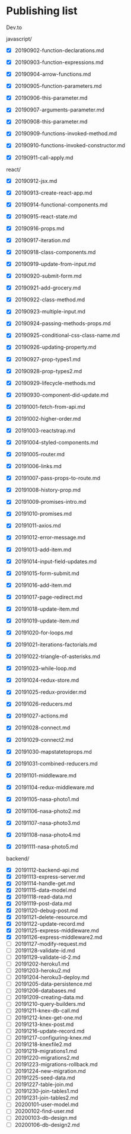 # Publishing list

Dev.to

javascript/

- [x] 20190902-function-declarations.md
- [x] 20190903-function-expressions.md
- [x] 20190904-arrow-functions.md
- [x] 20190905-function-parameters.md
- [x] 20190906-this-parameter.md
- [x] 20190907-arguments-parameter.md
- [x] 20190908-this-parameter.md
- [x] 20190909-functions-invoked-method.md
- [x] 20190910-functions-invoked-constructor.md
- [x] 20190911-call-apply.md


react/

- [x] 20190912-jsx.md
- [x] 20190913-create-react-app.md
- [x] 20190914-functional-components.md
- [x] 20190915-react-state.md
- [x] 20190916-props.md
- [x] 20190917-iteration.md
- [x] 20190918-class-components.md
- [x] 20190919-update-from-input.md
- [x] 20190920-submit-form.md
- [x] 20190921-add-grocery.md
- [x] 20190922-class-method.md
- [x] 20190923-multiple-input.md
- [x] 20190924-passing-methods-props.md
- [x] 20190925-conditional-css-class-name.md
- [x] 20190926-updating-property.md
- [x] 20190927-prop-types1.md
- [x] 20190928-prop-types2.md
- [x] 20190929-lifecycle-methods.md
- [x] 20190930-component-did-update.md
- [x] 20191001-fetch-from-api.md
- [x] 20191002-higher-order.md
- [x] 20191003-reactstrap.md
- [x] 20191004-styled-components.md
- [x] 20191005-router.md
- [x] 20191006-links.md
- [x] 20191007-pass-props-to-route.md
- [x] 20191008-history-prop.md
- [x] 20191009-promises-intro.md
- [x] 20191010-promises.md
- [x] 20191011-axios.md
- [x] 20191012-error-message.md
- [x] 20191013-add-item.md
- [x] 20191014-input-field-updates.md
- [x] 20191015-form-submit.md
- [x] 20191016-add-item.md
- [x] 20191017-page-redirect.md
- [x] 20191018-update-item.md
- [x] 20191019-update-item.md
- [x] 20191020-for-loops.md
- [x] 20191021-iterations-factorials.md
- [x] 20191022-triangle-of-asterisks.md
- [x] 20191023-while-loop.md
- [x] 20191024-redux-store.md
- [x] 20191025-redux-provider.md
- [x] 20191026-reducers.md
- [x] 20191027-actions.md
- [x] 20191028-connect.md
- [x] 20191029-connect2.md
- [x] 20191030-mapstatetoprops.md
- [x] 20191031-combined-reducers.md
- [x] 20191101-middleware.md
- [x] 20191104-redux-middleware.md
- [x] 20191105-nasa-photo1.md
- [x] 20191106-nasa-photo2.md
- [x] 20191107-nasa-photo3.md
- [x] 20191108-nasa-photo4.md
- [x] 20191111-nasa-photo5.md


backend/

- [x] 20191112-backend-api.md
- [x] 20191113-express-server.md
- [x] 20191114-handle-get.md
- [x] 20191115-data-model.md
- [x] 20191118-read-data.md
- [x] 20191119-post-data.md
- [x] 20191120-debug-post.md
- [x] 20191121-delete-resource.md
- [x] 20191122-update-record.md
- [x] 20191125-express-middleware.md
- [x] 20191126-express-middleware2.md
- [ ] 20191127-modify-request.md
- [ ] 20191128-validate-id.md
- [ ] 20191129-validate-id-2.md
- [ ] 20191202-heroku1.md
- [ ] 20191203-heroku2.md
- [ ] 20191204-heroku3-deploy.md
- [ ] 20191205-data-persistence.md
- [ ] 20191206-databases.md
- [ ] 20191209-creating-data.md
- [ ] 20191210-query-builders.md
- [ ] 20191211-knex-db-call.md
- [ ] 20191212-knex-get-one.md
- [ ] 20191213-knex-post.md
- [ ] 20191216-update-record.md
- [ ] 20191217-configuring-knex.md
- [ ] 20191218-knexfile2.md
- [ ] 20191219-migrations1.md
- [ ] 20191220-migrations2.md
- [ ] 20191223-migrations-rollback.md
- [ ] 20191224-new-migration.md
- [ ] 20191225-seed-data.md
- [ ] 20191227-table-join.md
- [ ] 20191230-join-tables1.md
- [ ] 20191231-join-tables2.md
- [ ] 20200101-user-model.md
- [ ] 20200102-find-user.md
- [ ] 20200103-db-design.md
- [ ] 20200106-db-design2.md
